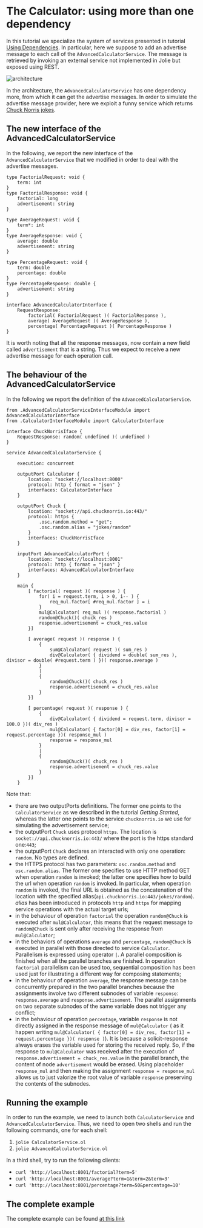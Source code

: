 # The Calculator: using more than one dependency

In this tutorial we specialize the system of services presented in tutorial [Using Dependencies](../using-dependencies/README.md).
In particular, here we suppose to add an advertise message to each call of the `AdvancedCalculatorService`. The message is retrieved by invoking an external service not implemented in Jolie but exposed using REST.

![architecture](../../assets/image/using_dependencies_01.png)

In the architecture, the `AdvancedCalculatorService` has one dependency more, from which it can get the advertise messages.
In order to simulate the advertise message provider, here we exploit a funny service which returns [Chuck Norris jokes](https://api.chucknorris.io/).

## The new interface of the AdvancedCalculatorService

In the following, we report the new interface of the `AdvancedCalculatorService` that we modified in order to deal with the advertise messages.

```jolie
type FactorialRequest: void {
    term: int
}
type FactorialResponse: void {
    factorial: long 
    advertisement: string
}

type AverageRequest: void {
    term*: int 
}
type AverageResponse: void {
    average: double
    advertisement: string
}

type PercentageRequest: void {
    term: double
    percentage: double
}
type PercentageResponse: double {
    advertisement: string 
}

interface AdvancedCalculatorInterface {
    RequestResponse:
        factorial( FactorialRequest )( FactorialResponse ),
        average( AverageRequest )( AverageResponse ),
        percentage( PercentageRequest )( PercentageResponse )
}

```

It is worth noting that all the response messages, now contain a new field called `advertisement` that is a string. Thus we expect to receive a new advertise message for each operation call.

## The behaviour of the AdvancedCalculatorService

In the following we report the definition of the `AdvancedCalculatorService`.

```jolie
from .AdvancedCalculatorServiceInterfaceModule import AdvancedCalculatorInterface
from .CalculatorInterfaceModule import CalculatorInterface

interface ChuckNorrisIface {
    RequestResponse: random( undefined )( undefined )
}

service AdvancedCalculatorService {

    execution: concurrent

    outputPort Calculator {
        location: "socket://localhost:8000"
        protocol: http { format = "json" }
        interfaces: CalculatorInterface
    }
    
    outputPort Chuck {
        location: "socket://api.chucknorris.io:443/"
        protocol: https {
            .osc.random.method = "get";
            .osc.random.alias = "jokes/random"
        }
        interfaces: ChuckNorrisIface
    }

    inputPort AdvancedCalculatorPort {
        location: "socket://localhost:8001"
        protocol: http { format = "json" }
        interfaces: AdvancedCalculatorInterface
    }

    main {
        [ factorial( request )( response ) {
            for( i = request.term, i > 0, i-- ) {
                req_mul.factor[ #req_mul.factor ] = i
            }
            mul@Calculator( req_mul )( response.factorial )  
            random@Chuck()( chuck_res )
            response.advertisement = chuck_res.value          
        }]

        [ average( request )( response ) {
            {
                sum@Calculator( request )( sum_res )
                div@Calculator( { dividend = double( sum_res ), divisor = double( #request.term ) })( response.average )
            }
            |
            {
                random@Chuck()( chuck_res )
                response.advertisement = chuck_res.value
            }
        }]

        [ percentage( request )( response ) {
            {
                div@Calculator( { dividend = request.term, divisor = 100.0 })( div_res )
                mul@Calculator( { factor[0] = div_res, factor[1] = request.percentage })( response_mul )
                response = response_mul
            }
            |
            {
                random@Chuck()( chuck_res )
                response.advertisement = chuck_res.value
            }
        }]
    }
```

Note that:
<!-- cSpell:ignore chucknorris -->
- there are two outputPorts definitions. The former one points to the `CalculatorService` as we described in the tutorial _Getting Started_, whereas the latter one points to the service `chucknorris.io` we use for simulating the advertisement service;
- the outputPort `Chuck` uses protocol `https`. The location is `socket://api.chucknorris.io:443/`  where the port is the https standard one:`443`;
- the outputPort `Chuck` declares an interacted with only one operation: `random`. No types are defined.
- the HTTPS protocol has two parameters: `osc.random.method` and `osc.random.alias`. The former one specifies to use HTTP method GET when operation `random` is invoked; the latter one specifies how to build the url when operation `random` is invoked. In particular, when operation `random` is invoked, the final URL is obtained as the concatenation of the location  with the specified alias(`api.chucknorris.io:443/jokes/random`). _alias_ has been introduced in protocols `http` and `https` for mapping service operations with the actual target urls;
- in the behaviour of operation `factorial` the operation `random@Chuck` is executed after `mul@Calculator`, this means that the request message to `random@Chuck` is sent only after receiving the response from `mul@Calculator`;
- in the behaviors of operations `average` and `percentage`, `random@Chuck` is executed in parallel with those directed to service `Calculator`. Parallelism is expressed using operator `|`. A parallel composition is finished when all the parallel branches are finished. In operation `factorial` parallelism can be used too,  sequential composition has been used just for illustrating a different way for composing statements;
- in the behaviour of operation `average`, the response message can be concurrently prepared in the two parallel branches because the assignments involve two different subnodes of variable `response`: `response.average` and `response.advertisement`. The parallel assignments on two separate subnodes of the same variable does not trigger any conflict;
- in the behaviour of operation `percentage`, variable `response` is not directly assigned in the response message of `mul@Calculator` ( as it happen writing `mul@Calculator( { factor[0] = div_res, factor[1] = request.percentage })( response )`). It is because a solicit-response always erases the variable used for storing the received reply. So, if the response to `mul@Calculator` was received after the execution of `response.advertisement = chuck_res.value` in the parallel branch, the content of node `advertisement` would be erased.  Using placeholder `response_mul` and then making the assignment `response = response_mul` allows us to just valorize the root value of variable `response` preserving the contents of the subnodes.

## Running the example

In order to run the example, we need to launch both `CalculatorService` and `AdvancedCalculatorService`. Thus, we need to open two shells and run the following commands, one for each shell:

1. `jolie CalculatorService.ol`
2. `jolie AdvancedCalculatorService.ol`

In a third shell, try to run the following clients:

- `curl 'http://localhost:8001/factorial?term=5'`
- `curl 'http://localhost:8001/average?term=1&term=2&term=3'`
- `curl 'http://localhost:8001/percentage?term=50&percentage=10'`

## The complete example

The complete example can be found [at this link](https://github.com/jolie/examples/tree/master/v1.10.x/tutorials/using_more_than_one_dependency)
